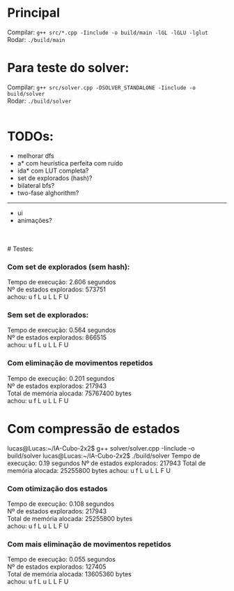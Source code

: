 # Principal
Compilar: `g++ src/*.cpp -Iinclude -o build/main -lGL -lGLU -lglut`\
Rodar: `./build/main`
# Para teste do solver:
Compilar: `g++ src/solver.cpp -DSOLVER_STANDALONE -Iinclude -o build/solver`\
Rodar: `./build/solver`
<br/>
<br/>
# TODOs:
- melhorar dfs
- a* com heurística perfeita com ruído
- ida* com LUT completa?
- set de explorados (hash)?
- bilateral bfs?
- two-fase alghorithm?
---
- ui
- animações?
<br/>
<br/>
# Testes:

### Com set de explorados (sem hash):
Tempo de execução: 2.606 segundos  
Nº de estados explorados: 573751  
achou: u f L u L L F U  

### Sem set de explorados:
Tempo de execução: 0.564 segundos  
Nº de estados explorados: 866515  
achou: u f L u L L F U  

### Com eliminação de movimentos repetidos
Tempo de execução: 0.201 segundos  
Nº de estados explorados: 217943  
Total de memória alocada: 75767400 bytes  
achou: u f L u L L F U  


# Com compressão de estados
lucas@Lucas:~/IA-Cubo-2x2$ g++ solver/solver.cpp -Iinclude -o build/solver
lucas@Lucas:~/IA-Cubo-2x2$ ./build/solver
Tempo de execução: 0.19 segundos
Nº de estados explorados: 217943
Total de memória alocada: 25255800 bytes
achou: u f L u L L F U 

### Com otimização dos estados
Tempo de execução: 0.108 segundos  
Nº de estados explorados: 217943  
Total de memória alocada: 25255800 bytes  
achou: u f L u L L F U  

### Com mais eliminação de movimentos repetidos
Tempo de execução: 0.055 segundos  
Nº de estados explorados: 127405  
Total de memória alocada: 13605360 bytes  
achou: u f L u L L F U  
